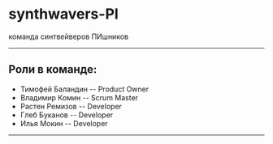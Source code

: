 # synthwavers-PI
команда синтвейверов ПИшников
****
## Роли в команде:
* Тимофей Баландин -- Product Owner
* Владимир Комин -- Scrum Master
* Растен Ремизов -- Developer
* Глеб Буканов -- Developer
* Илья Мокин -- Developer
****
